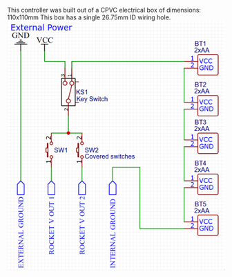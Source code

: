 This controller was built out of a CPVC electrical box of dimensions:
110x110mm
This box has a single
26.75mm ID
wiring hole.
![alt text](https://raw.githubusercontent.com/GabrielPresley/Rocket/main/CONTROLLER/CONTROLLER_SCHEMA.png)
